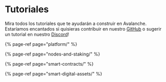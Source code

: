 # Tutoriales

Mira todos los tutoriales que te ayudarán a construir en Avalanche. Estaríamos encantados si quisieras contribuir en nuestro [GitHub](https://github.com/ava-labs) o sugerir un tutorial en nuestro [Discord](https://chat.avax.network)!

{% page-ref page="platform/" %}

{% page-ref page="nodes-and-staking/" %}

{% page-ref page="smart-contracts/" %}

{% page-ref page="smart-digital-assets/" %}

